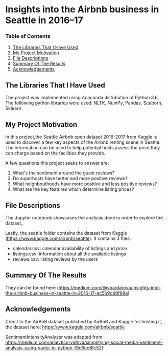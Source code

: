 # Insights into the Airbnb business in Seattle in 2016–17


### Table of Contents

1. [The Libraries That I Have Used](#libraries)
2. [My Project Motivation](#motivation)
3. [File Descriptions](#files)
4. [Summary Of The Results](#results)
5. [Acknowledgements](#acknowledgements)

## The Libraries That I Have Used <a name="libraries"></a>

The project was implemented using Anaconda distribution of Python 3.6. 
The following python libraries were used: NLTK, NumPy, Pandas, Seaborn, Sklearn

## My Project Motivation<a name="motivation"></a>

In this project,the Seattle Airbnb open dataset 2016-2017 from Kaggle is used to discover a few key aspects of the Airbnb renting scene in Seattle. The information can be used to help potential hosts assess the price they can charge based on the facilities they provide.

A few questions this project seeks to answer are:

1. What's the sentiment around the guest reviews?
2. Do superhosts have better and more positive reviews?
3. What neighbouthoods have more positive and less positive reviews?
4. What are the key features which determine listing prices?


## File Descriptions <a name="files"></a>

The Jupyter notebook showcases the analysis done in order to explore the dataset,.

Lastly, the seattle folder contains the dataset from Kaggle (https://www.kaggle.com/airbnb/seattle). 
It contains 3 files:
- calendar.csv: calendar availability of listings and price
- listings.csv: information about all the available listings
- reviews.csv: listing reviews by the users

## Summary Of The Results<a name="results"></a>

They can be found here (https://medium.com/@vbardarova/insights-into-the-airbnb-business-in-seattle-in-2016-17-ac5b9dd8f88e)

## Acknowledgements<a name="acknowledgements"></a>

Credit to the AirBnB dataset published by AirBnB and Kaggle for hosting it, the dataset here: https://www.kaggle.com/airbnb/seattle

SentimentIntensityAnalyzer was adapted from: https://medium.com/analytics-vidhya/simplifying-social-media-sentiment-analysis-using-vader-in-python-f9e6ec6fc52f
